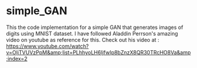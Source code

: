 # simple_GAN
This the code implementation for a simple GAN that generates images of digits using MNIST dataset. I have followed Aladdin Perrson's amazing video on youtube as reference for this. Check out his video at : https://www.youtube.com/watch?v=OljTVUVzPpM&amp;list=PLhhyoLH6IjfwIp8bZnzX8QR30TRcHO8Va&amp;index=2
